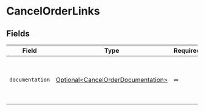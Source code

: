 # CancelOrderLinks


## Fields

| Field                                                                                  | Type                                                                                   | Required                                                                               | Description                                                                            |
| -------------------------------------------------------------------------------------- | -------------------------------------------------------------------------------------- | -------------------------------------------------------------------------------------- | -------------------------------------------------------------------------------------- |
| `documentation`                                                                        | [Optional\<CancelOrderDocumentation>](../../models/errors/CancelOrderDocumentation.md) | :heavy_minus_sign:                                                                     | The URL to the generic Mollie API error handling guide.                                |